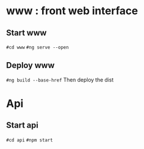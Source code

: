 # www : front web interface
## Start www
`#cd www`
`#ng serve --open`

## Deploy www
`#ng build --base-href`
Then deploy the dist

# Api
## Start api
`#cd api`
`#npm start`


